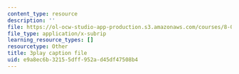 ```yaml
---
content_type: resource
description: ''
file: https://ol-ocw-studio-app-production.s3.amazonaws.com/courses/8-01sc-classical-mechanics-fall-2016/e9a8ec6b32155dff952ad45df47508b4_Lpd_TddOSZY.vtt
file_type: application/x-subrip
learning_resource_types: []
resourcetype: Other
title: 3play caption file
uid: e9a8ec6b-3215-5dff-952a-d45df47508b4
---
```

